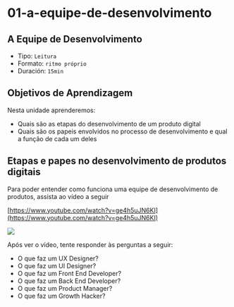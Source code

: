 # 01-a-equipe-de-desenvolvimento

## A Equipe de Desenvolvimento

* Tipo: `Leitura`
* Formato: `ritmo próprio`
* Duración: `15min`

## Objetivos de Aprendizagem

Nesta unidade aprenderemos:

* Quais são as etapas do desenvolvimento de um produto digital
* Quais são os papeis envolvidos no processo de desenvolvimento e qual a função de cada um deles

## Etapas e papes no desenvolvimento de produtos digitais 

Para poder entender como funciona uma equipe de desenvolvimento de produtos, assista ao vídeo a seguir

[https://www.youtube.com/watch?v=ge4h5uJN6KI](https://www.youtube.com/watch?v=ge4h5uJN6KI)

![](https://camo.githubusercontent.com/9fc78e988e5aa409888f5244e150f1969efe1c8f/68747470733a2f2f6c68352e676f6f676c6575736572636f6e74656e742e636f6d2f4e7731785258685268776c6c48674b4c346d367843466d504375626f3777675a306269374e536e52516b2d464a6d35415750654a4b62724639795933557638584a476259634a684c3678447742446b785972663366526a6e70385f5f64694a38704a626e755470442d4b44546f346a586d753951486b6d6a6f674f734f4c664470464e3641654955394867)

Após ver o vídeo, tente responder às perguntas a seguir:

* O que faz um UX Designer?
* O que faz um UI Designer?
* O que faz um Front End Developer?
* O que faz um Back End Developer?
* O que faz um Product Manager?
* O que faz um Growth Hacker?

